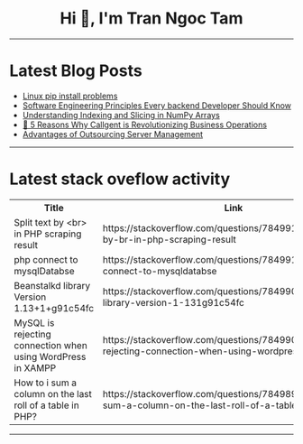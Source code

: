 <h1 align="center">Hi 👋, I'm Tran Ngoc Tam</h1>

---

# Latest Blog Posts 
<!-- BLOG-POST-LIST:START -->
- [Linux pip install problems](https://dev.to/kazure/linux-pip-install-problems-1cp1)
- [Software Engineering Principles Every backend Developer Should Know](https://dev.to/nikhilxd/software-engineering-principles-every-backend-developer-should-know-3j7c)
- [Understanding Indexing and Slicing in NumPy Arrays](https://dev.to/lohith0512/understanding-indexing-and-slicing-in-numpy-arrays-39ag)
- [🚀 5 Reasons Why Callgent is Revolutionizing Business Operations](https://dev.to/callgent/5-reasons-why-callgent-is-revolutionizing-business-operations-opp)
- [Advantages of Outsourcing Server Management](https://dev.to/supportfly/advantages-of-outsourcing-server-management-4lk8)
<!-- BLOG-POST-LIST:END -->

---

# Latest stack oveflow activity
<table>
  <tr><th>Title</th><th>Link</th></tr>
  <!-- STACKOVERFLOW:START --><tr><td>Split text by &lt;br&gt; in PHP scraping result</td><td>https://stackoverflow.com/questions/78499191/split-text-by-br-in-php-scraping-result</td></tr><tr><td>php connect to mysqlDatabse</td><td>https://stackoverflow.com/questions/78499136/php-connect-to-mysqldatabse</td></tr><tr><td>Beanstalkd library Version 1.13+1+g91c54fc</td><td>https://stackoverflow.com/questions/78499055/beanstalkd-library-version-1-131g91c54fc</td></tr><tr><td>MySQL is rejecting connection when using WordPress in XAMPP</td><td>https://stackoverflow.com/questions/78499035/mysql-is-rejecting-connection-when-using-wordpress-in-xampp</td></tr><tr><td>How to i sum a column on the last roll of a table in PHP?</td><td>https://stackoverflow.com/questions/78498914/how-to-i-sum-a-column-on-the-last-roll-of-a-table-in-php</td></tr><!-- STACKOVERFLOW:END -->
</table>

---


